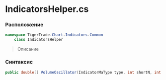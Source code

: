 
# IndicatorsHelper.cs
### Расположение
```csharp
namespace TigerTrade.Chart.Indicators.Common  
    class IndicatorsHelper
```

> Описание

### Синтаксис
```csharp
public double[] VolumeOscillator(IndicatorMaType type, int shortN, int longN)
```
